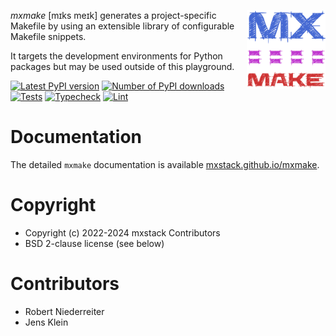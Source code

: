 <img src="docs/source/_static/mxmake-logo.svg?raw=true"
     alt="mxmake logo"
     align="right"
     style="float: right; margin-left: 10px; margin-bottom: 10px; width: 25%" /> *mxmake* [mɪks meɪk] generates a project-specific Makefile by using an extensible library of configurable Makefile snippets.

It targets the development environments for Python packages but may be used outside of this playground.

[![Latest PyPI version](https://img.shields.io/pypi/v/mxmake.svg)](https://pypi.python.org/pypi/mxmake)
[![Number of PyPI downloads](https://img.shields.io/pypi/dm/mxmake.svg)](https://pypi.python.org/pypi/mxmake)
[![Tests](https://github.com/mxstack/mxmake/actions/workflows/test.yml/badge.svg)](https://github.com/mxstack/mxmake/actions/workflows/test.yml)
[![Typecheck](https://github.com/mxstack/mxmake/actions/workflows/typecheck.yml/badge.svg)](https://github.com/mxstack/mxmake/actions/workflows/typecheck.yml)
[![Lint](https://github.com/mxstack/mxmake/actions/workflows/lint.yml/badge.svg)](https://github.com/mxstack/mxmake/actions/workflows/lint.yml)

# Documentation

The detailed `mxmake` documentation is available [mxstack.github.io/mxmake](https://mxstack.github.io/mxmake).

# Copyright

- Copyright (c) 2022-2024 mxstack Contributors
- BSD 2-clause license (see below)

Contributors
============

- Robert Niederreiter
- Jens Klein

